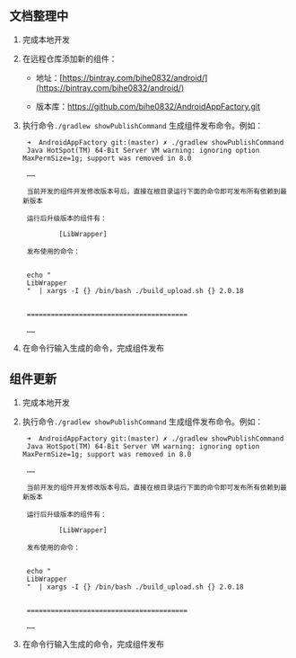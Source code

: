 ## 文档整理中


1. 完成本地开发

2. 在远程仓库添加新的组件：

	- 地址：[https://bintray.com/bihe0832/android/](https://bintray.com/bihe0832/android/)
	
	- 版本库：https://github.com/bihe0832/AndroidAppFactory.git

3. 执行命令`./gradlew showPublishCommand` 生成组件发布命令。例如：


		➜  AndroidAppFactory git:(master) ✗ ./gradlew showPublishCommand
		Java HotSpot(TM) 64-Bit Server VM warning: ignoring option MaxPermSize=1g; support was removed in 8.0
		
		……	
		
		当前开发的组件开发修改版本号后，直接在根目录运行下面的命令即可发布所有依赖到最新版本
		
		运行后升级版本的组件有：
		
		        [LibWrapper]
		
		发布使用的命令：
		
		
		echo "
		LibWrapper
		"  | xargs -I {} /bin/bash ./build_upload.sh {} 2.0.18
		
		
		========================================
		
		……


4. 在命令行输入生成的命令，完成组件发布


## 组件更新

1. 完成本地开发

2. 执行命令`./gradlew showPublishCommand` 生成组件发布命令。例如：

	
		➜  AndroidAppFactory git:(master) ✗ ./gradlew showPublishCommand
		Java HotSpot(TM) 64-Bit Server VM warning: ignoring option MaxPermSize=1g; support was removed in 8.0
		
		……	
		
		当前开发的组件开发修改版本号后，直接在根目录运行下面的命令即可发布所有依赖到最新版本
		
		运行后升级版本的组件有：
		
		        [LibWrapper]
		
		发布使用的命令：
		
		
		echo "
		LibWrapper
		"  | xargs -I {} /bin/bash ./build_upload.sh {} 2.0.18
		
		
		========================================
		
		……


3. 在命令行输入生成的命令，完成组件发布
